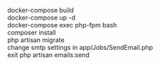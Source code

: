 docker-compose build <br>
docker-compose up -d <br>
docker-compose exec php-fpm bash <br>
composer install <br>
php artisan migrate <br>
change smtp settings in app/Jobs/SendEmail.php <br>
exit
php artisan emails:send
